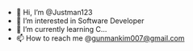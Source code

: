 - 👋 Hi, I’m @Justman123
- 👀 I’m interested in Software Developer
- 🌱 I’m currently learning C...
- 📫 How to reach me @gunmankim007@gmail.com

<!---
Justman123/Justman123 is a ✨ special ✨ repository because its `README.md` (this file) appears on your GitHub profile.
You can click the Preview link to take a look at your changes.
--->
